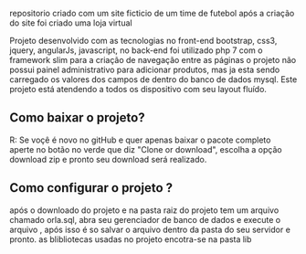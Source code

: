 <p>repositorio criado com um site ficticio de um time de futebol após a criação do site foi criado uma loja virtual</p>

<p>Projeto desenvolvido com as tecnologias no front-end bootstrap, css3, jquery, angularJs, javascript, no back-end foi utilizado php 7 com o framework slim para a criação de navegação entre as páginas o projeto não possui painel administrativo para adicionar produtos, mas ja esta sendo carregado os valores dos campos de dentro do banco de dados mysql. Este projeto está atendendo a todos os dispositivo com seu layout fluído. </p>

<h2>Como baixar o projeto?</h2>
<p>R: Se voçê é novo no gitHub e quer apenas baixar o pacote completo aperte no botão no verde que diz "Clone or download",
escolha a opção download zip e pronto seu download será realizado.</p>

<h2>Como configurar o projeto ?</h2>
<p>após o downloado do projeto e na pasta raiz do projeto tem um arquivo chamado orla.sql, abra seu gerenciador de
banco de dados e execute o arquivo , após isso é so salvar o arquivo dentro da pasta do seu servidor e pronto. as blibliotecas usadas no projeto encotra-se na pasta lib </p>